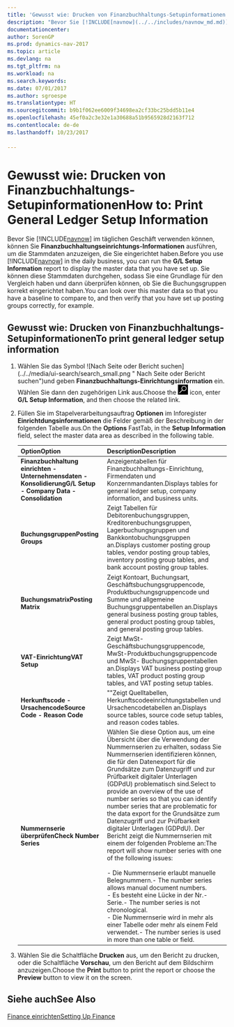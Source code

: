 ```yaml
---
title: 'Gewusst wie: Drucken von Finanzbuchhaltungs-Setupinformationen'
description: "Bevor Sie [!INCLUDE[navnow](../../includes/navnow_md.md)] im täglichen Geschäft verwenden können, können Sie **Finanzbuchhaltungseinrichtungs-Informationen** ausführen, um die Stammdaten anzuzeigen, die Sie eingerichtet haben."
documentationcenter: 
author: SorenGP
ms.prod: dynamics-nav-2017
ms.topic: article
ms.devlang: na
ms.tgt_pltfrm: na
ms.workload: na
ms.search.keywords: 
ms.date: 07/01/2017
ms.author: sgroespe
ms.translationtype: HT
ms.sourcegitcommit: b9b1f062ee6009f34698ea2cf33bc25bdd5b11e4
ms.openlocfilehash: 45ef0a2c3e32e1a30688a51b9565928d2163f712
ms.contentlocale: de-de
ms.lasthandoff: 10/23/2017

---
```

# <a name="how-to-print-general-ledger-setup-information"></a><span data-ttu-id="7e7f2-103">Gewusst wie: Drucken von Finanzbuchhaltungs-Setupinformationen</span><span class="sxs-lookup"><span data-stu-id="7e7f2-103">How to: Print General Ledger Setup Information</span></span>
<span data-ttu-id="7e7f2-104">Bevor Sie [!INCLUDE[navnow](../../includes/navnow_md.md)] im täglichen Geschäft verwenden können, können Sie **Finanzbuchhaltungseinrichtungs-Informationen** ausführen, um die Stammdaten anzuzeigen, die Sie eingerichtet haben.</span><span class="sxs-lookup"><span data-stu-id="7e7f2-104">Before you use [!INCLUDE[navnow](../../includes/navnow_md.md)] in the daily business, you can run the **G/L Setup Information** report to display the master data that you have set up.</span></span> <span data-ttu-id="7e7f2-105">Sie können diese Stammdaten durchgehen, sodass Sie eine Grundlage für den Vergleich haben und dann überprüfen können, ob Sie die Buchungsgruppen korrekt eingerichtet haben.</span><span class="sxs-lookup"><span data-stu-id="7e7f2-105">You can look over this master data so that you have a baseline to compare to, and then verify that you have set up posting groups correctly, for example.</span></span>  

## <a name="to-print-general-ledger-setup-information"></a><span data-ttu-id="7e7f2-106">Gewusst wie: Drucken von Finanzbuchhaltungs-Setupinformationen</span><span class="sxs-lookup"><span data-stu-id="7e7f2-106">To print general ledger setup information</span></span>  

1.  <span data-ttu-id="7e7f2-107">Wählen Sie das Symbol ![Nach Seite oder Bericht suchen] (../../media/ui-search/search_small.png " Nach Seite oder Bericht suchen")und geben **Finanzbuchhaltungs-Einrichtungsinformation** ein. Wählen Sie dann den zugehörigen Link aus.</span><span class="sxs-lookup"><span data-stu-id="7e7f2-107">Choose the ![Search for Page or Report](../../media/ui-search/search_small.png "Search for Page or Report icon") icon, enter **G/L Setup Information**, and then choose the related link.</span></span>  
2.  <span data-ttu-id="7e7f2-108">Füllen Sie im Stapelverarbeitungsauftrag **Optionen** im Inforegister **Einrichtdungsinformationen** die Felder gemäß der Beschreibung in der folgenden Tabelle aus.</span><span class="sxs-lookup"><span data-stu-id="7e7f2-108">On the **Options** FastTab, in the **Setup Information** field, select the master data area as described in the following table.</span></span>  

    |<span data-ttu-id="7e7f2-109">Option</span><span class="sxs-lookup"><span data-stu-id="7e7f2-109">Option</span></span>|<span data-ttu-id="7e7f2-110">Description</span><span class="sxs-lookup"><span data-stu-id="7e7f2-110">Description</span></span>|  
    |-------------------------------------|---------------------------------------|  
    |<span data-ttu-id="7e7f2-111">**Finanzbuchhaltung einrichten - Unternehmensdaten - Konsolidierung**</span><span class="sxs-lookup"><span data-stu-id="7e7f2-111">**G/L Setup - Company Data - Consolidation**</span></span>|<span data-ttu-id="7e7f2-112">Anzeigentabellen für Finanzbuchhaltungs-Einrichtung, Firmendaten und Konzernmandanten.</span><span class="sxs-lookup"><span data-stu-id="7e7f2-112">Displays tables for general ledger setup, company information, and business units.</span></span>|  
    |<span data-ttu-id="7e7f2-113">**Buchungsgruppen**</span><span class="sxs-lookup"><span data-stu-id="7e7f2-113">**Posting Groups**</span></span>|<span data-ttu-id="7e7f2-114">Zeigt Tabellen für Debitorenbuchungsgruppen, Kreditorenbuchungsgruppen, Lagerbuchungsgruppen und Bankkontobuchungsgruppen an.</span><span class="sxs-lookup"><span data-stu-id="7e7f2-114">Displays customer posting group tables, vendor posting group tables, inventory posting group tables, and bank account posting group tables.</span></span>|  
    |<span data-ttu-id="7e7f2-115">**Buchungsmatrix**</span><span class="sxs-lookup"><span data-stu-id="7e7f2-115">**Posting Matrix**</span></span>|<span data-ttu-id="7e7f2-116">Zeigt Kontoart, Buchungsart, Geschäftsbuchungsgruppencode, Produktbuchungsgruppencode und Summe und allgemeine Buchungsgruppentabellen an.</span><span class="sxs-lookup"><span data-stu-id="7e7f2-116">Displays general business posting group tables, general product posting group tables, and general posting group tables.</span></span>|  
    |<span data-ttu-id="7e7f2-117">**VAT-Einrichtung**</span><span class="sxs-lookup"><span data-stu-id="7e7f2-117">**VAT Setup**</span></span>|<span data-ttu-id="7e7f2-118">Zeigt MwSt-Geschäftsbuchungsgruppencode, MwSt-Produktbuchungsgruppencode und MwSt- Buchungsgruppentabellen an.</span><span class="sxs-lookup"><span data-stu-id="7e7f2-118">Displays VAT business posting group tables, VAT product posting group tables, and VAT posting setup tables.</span></span>|  
    |<span data-ttu-id="7e7f2-119">**Herkunftscode - Ursachencode**</span><span class="sxs-lookup"><span data-stu-id="7e7f2-119">**Source Code - Reason Code**</span></span>|<span data-ttu-id="7e7f2-120">""Zeigt Quelltabellen, Herkunftscodeeinrichtungstabellen und Ursachencodetabellen an.</span><span class="sxs-lookup"><span data-stu-id="7e7f2-120">Displays source tables, source code setup tables, and reason codes tables.</span></span>|  
    |<span data-ttu-id="7e7f2-121">**Nummernserie überprüfen**</span><span class="sxs-lookup"><span data-stu-id="7e7f2-121">**Check Number Series**</span></span>|<span data-ttu-id="7e7f2-122">Wählen Sie diese Option aus, um eine Übersicht über die Verwendung der Nummernserien zu erhalten, sodass Sie Nummernserien identifizieren können, die für den Datenexport für die Grundsätze zum Datenzugriff und zur Prüfbarkeit digitaler Unterlagen (GDPdU) problematisch sind.</span><span class="sxs-lookup"><span data-stu-id="7e7f2-122">Select to provide an overview of the use of number series so that you can identify number series that are problematic for the data export for the Grundsätze zum Datenzugriff und zur Prüfbarkeit digitaler Unterlagen (GDPdU).</span></span> <span data-ttu-id="7e7f2-123">Der Bericht zeigt die Nummernserien mit einem der folgenden Probleme an:</span><span class="sxs-lookup"><span data-stu-id="7e7f2-123">The report will show number series with one of the following issues:</span></span><br /><br /> <span data-ttu-id="7e7f2-124">-   Die Nummernserie erlaubt manuelle Belegnummern.</span><span class="sxs-lookup"><span data-stu-id="7e7f2-124">-   The number series allows manual document numbers.</span></span><br /><span data-ttu-id="7e7f2-125">-   Es besteht eine Lücke in der Nr.-Serie.</span><span class="sxs-lookup"><span data-stu-id="7e7f2-125">-   The number series is not chronological.</span></span><br /><span data-ttu-id="7e7f2-126">-   Die Nummernserie wird in mehr als einer Tabelle oder mehr als einem Feld verwendet.</span><span class="sxs-lookup"><span data-stu-id="7e7f2-126">-   The number series is used in more than one table or field.</span></span>|  

3.  <span data-ttu-id="7e7f2-127">Wählen Sie die Schaltfläche **Drucken** aus, um den Bericht zu drucken, oder die Schaltfläche **Vorschau**, um den Bericht auf dem Bildschirm anzuzeigen.</span><span class="sxs-lookup"><span data-stu-id="7e7f2-127">Choose the **Print** button to print the report or choose the **Preview** button to view it on the screen.</span></span>  

## <a name="see-also"></a><span data-ttu-id="7e7f2-128">Siehe auch</span><span class="sxs-lookup"><span data-stu-id="7e7f2-128">See Also</span></span>  
[<span data-ttu-id="7e7f2-129">Finance einrichten</span><span class="sxs-lookup"><span data-stu-id="7e7f2-129">Setting Up Finance</span></span>](../../finance-setup-finance.md)

